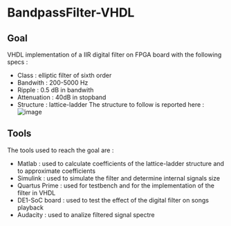 # BandpassFilter-VHDL

## Goal
VHDL implementation of a IIR digital filter on FPGA board with the following specs :
- Class : elliptic filter of sixth order
- Bandwith : 200-5000 Hz
- Ripple : 0.5 dB in bandwith
- Attenuation : 40dB in stopband
- Structure : lattice-ladder
The structure to follow is reported here : 
![image](https://user-images.githubusercontent.com/102248925/214392928-c749a5dc-2119-44c7-bdf5-c565c4539205.png)

## Tools
The tools used to reach the goal are :
- Matlab : used to calculate coefficients of the lattice-ladder structure and to approximate coefficients
- Simulink : used to simulate the filter and determine internal signals size
- Quartus Prime : used for testbench and for the implementation of the filter in VHDL
- DE1-SoC board : used to test the effect of the digital filter on songs playback
- Audacity : used to analize filtered signal spectre
